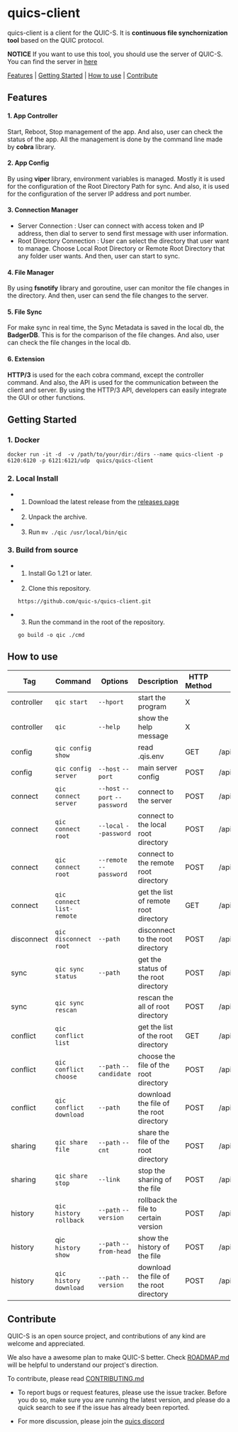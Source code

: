 # quics-client

quics-client is a client for the QUIC-S. It is **continuous file synchornization tool** based on the QUIC protocol. 

 **NOTICE**  If you want to use this tool, you should use the server of QUIC-S. You can find the server in [here](https://github.com/quic-s/quics.git) 

[Features](#features) | [Getting Started](#getting-started) | [How to use](#how-to-use) | [Contribute](#contribute)

## Features

#### 1. App Controller
Start, Reboot, Stop management of the app. And also, user can check the status of the app. All the management is done by the command line made by **cobra** library.

#### 2. App Config
By using **viper** library, environment variables is managed. Mostly it is used for the configuration of the Root Directory Path for sync. And also, it is used for the configuration of the server IP address and port number.

#### 3. Connection Manager
* Server Connection : User can connect with access token and IP address, then dial to server to send first message with user information. 
* Root Directory Connection : User can select the directory that user want to manage. Choose Local Root Directory or Remote Root Directory that any folder user wants. And then, user can start to sync.

#### 4. File Manager
By using **fsnotify** library and goroutine, user can monitor the file changes in the directory. And then, user can send the file changes to the server. 


#### 5. File Sync
For make sync in real time, the Sync Metadata is saved in the local db, the **BadgerDB**. This is for the comparison of the file changes. And also, user can check the file changes in the local db.

#### 6. Extension
**HTTP/3** is used for the each cobra command, except the controller command. And also, the API is used for the communication between the client and server. By using the HTTP/3 API, developers can easily integrate the GUI or other functions.

## Getting Started

### 1. Docker
    
```
docker run -it -d  -v /path/to/your/dir:/dirs --name quics-client -p 6120:6120 -p 6121:6121/udp  quics/quics-client
```

### 2. Local Install

- 1. Download the latest release from the [releases page](https://github.com/quic-s/quics-client/releases)
- 2. Unpack the archive.
- 3. Run `mv ./qic /usr/local/bin/qic`



### 3. Build from source

- 1. Install Go 1.21 or later.
- 2. Clone this repository.
    ```
    https://github.com/quic-s/quics-client.git
    ```
- 3. Run the command in the root of the repository.
    ```
    go build -o qic ./cmd
    ```



## How to use

| Tag | Command | Options |     Description     | HTTP Method | Endpoint |
| --- | --- | --- | --- | --- | --- |
| controller | `qic start` | `--hport`  | start the program | X |  |
| controller | `qic` | `--help` | show the help message | X |  |
| config | `qic config show` |  | read .qis.env | GET | /api/v1/config/show |
| config | `qic config server` | `--host` `--port`  | main server config | POST | /api/v1/config/server |
| connect | `qic connect server` | `--host` `--port` `--password`  | connect to the server | POST | /api/v1/connect/server |
| connect | `qic connect root` |`--local` `--password` |   connect to the local root directory | POST | /api/v1/connect/root/local |
| connect | `qic connect root` | `--remote` `--password`  |   connect to the remote root directory | POST | /api/v1/connect/root/remote |
| connect | `qic connect list-remote` |  | get the list of remote root directory | GET | /api/v1/connect/list/remote |
| disconnect | `qic disconnect root` | `--path` | disconnect to the root directory | POST | /api/v1/disconnect/root |
| sync | `qic sync status` | `--path` | get the status of the root directory | POST | /api/v1/sync/status |
| sync | `qic sync rescan` |  | rescan the all of root directory | POST | /api/v1/sync/rescan |
| conflict | `qic conflict list` |   | get the list of the root directory | GET | /api/v1/conflict/list |
| conflict | `qic conflict choose` | `--path` `--candidate` | choose the file of the root directory | POST | /api/v1/conflict/choose |
| conflict | `qic conflict download` | `--path` | download the file of the root directory | POST | /api/v1/conflict/download |
| sharing | `qic share file` | `--path` `--cnt` | share the file of the root directory | POST | /api/v1/share/download |
| sharing | `qic share stop` | `--link` | stop the sharing of the file | POST | /api/v1/share/stop |
| history | `qic history rollback` | `--path` `--version`  | rollback the file to certain version | POST | /api/v1/history/rollback |
| history | qic` history show` | `--path` `--from-head` | show the history of the file | POST | /api/v1/history/show |
| history | `qic history download` | `--path`  `--version` | download the file of the root directory | POST | /api/v1/history/download |



## Contribute
QUIC-S is an open source project, and contributions of any kind are welcome and appreciated.

We also have a awesome plan to make QUIC-S better. Check [ROADMAP.md](https://github.com/quic-s/quics/blob/main/ROADMAP.md) will be helpful to understand our project's direction.

To contribute, please read [CONTRIBUTING.md](https://github.com/quic-s/quics/blob/main/CONTRIBUTING.md)
- To report bugs or request features, please use the issue tracker. Before you do so, make sure you are running the latest version, and please do a quick search to see if the issue has already been reported.

- For more discussion, please join the [quics discord](https://discord.gg/HRtY7pNZz2)




